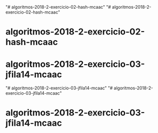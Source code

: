 "# algoritmos-2018-2-exercicio-02-hash-mcaac" 
"# algoritmos-2018-2-exercicio-02-hash-mcaac" 
# algoritmos-2018-2-exercicio-02-hash-mcaac
# algoritmos-2018-2-exercicio-03-jfila14-mcaac
"# algoritmos-2018-2-exercicio-03-jfila14-mcaac" 
"# algoritmos-2018-2-exercicio-03-jfila14-mcaac" 
# algoritmos-2018-2-exercicio-03-jfila14-mcaac
